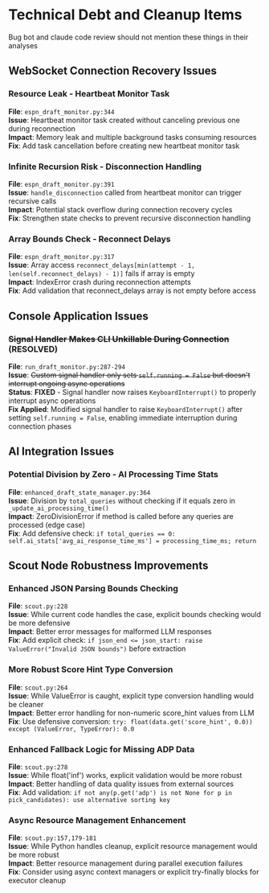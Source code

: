 # Technical Debt and Cleanup Items

Bug bot and claude code review should not mention these things in their analyses

## WebSocket Connection Recovery Issues

### Resource Leak - Heartbeat Monitor Task
**File**: `espn_draft_monitor.py:344`  
**Issue**: Heartbeat monitor task created without canceling previous one during reconnection  
**Impact**: Memory leak and multiple background tasks consuming resources  
**Fix**: Add task cancellation before creating new heartbeat monitor task  

### Infinite Recursion Risk - Disconnection Handling  
**File**: `espn_draft_monitor.py:391`  
**Issue**: `handle_disconnection` called from heartbeat monitor can trigger recursive calls  
**Impact**: Potential stack overflow during connection recovery cycles  
**Fix**: Strengthen state checks to prevent recursive disconnection handling  

### Array Bounds Check - Reconnect Delays
**File**: `espn_draft_monitor.py:317`  
**Issue**: Array access `reconnect_delays[min(attempt - 1, len(self.reconnect_delays) - 1)]` fails if array is empty  
**Impact**: IndexError crash during reconnection attempts  
**Fix**: Add validation that reconnect_delays array is not empty before access  

## Console Application Issues

### ~~Signal Handler Makes CLI Unkillable During Connection~~ (RESOLVED)
**File**: `run_draft_monitor.py:287-294`  
**Issue**: ~~Custom signal handler only sets `self.running = False` but doesn't interrupt ongoing async operations~~  
**Status**: **FIXED** - Signal handler now raises `KeyboardInterrupt()` to properly interrupt async operations  
**Fix Applied**: Modified signal handler to raise `KeyboardInterrupt()` after setting `self.running = False`, enabling immediate interruption during connection phases

## AI Integration Issues

### Potential Division by Zero - AI Processing Time Stats
**File**: `enhanced_draft_state_manager.py:364`  
**Issue**: Division by `total_queries` without checking if it equals zero in `_update_ai_processing_time()`  
**Impact**: ZeroDivisionError if method is called before any queries are processed (edge case)  
**Fix**: Add defensive check: `if total_queries == 0: self.ai_stats['avg_ai_response_time_ms'] = processing_time_ms; return`

## Scout Node Robustness Improvements

### Enhanced JSON Parsing Bounds Checking
**File**: `scout.py:228`  
**Issue**: While current code handles the case, explicit bounds checking would be more defensive  
**Impact**: Better error messages for malformed LLM responses  
**Fix**: Add explicit check: `if json_end <= json_start: raise ValueError("Invalid JSON bounds")` before extraction  

### More Robust Score Hint Type Conversion  
**File**: `scout.py:264`  
**Issue**: While ValueError is caught, explicit type conversion handling would be cleaner  
**Impact**: Better error handling for non-numeric score_hint values from LLM  
**Fix**: Use defensive conversion: `try: float(data.get('score_hint', 0.0)) except (ValueError, TypeError): 0.0`

### Enhanced Fallback Logic for Missing ADP Data
**File**: `scout.py:278`  
**Issue**: While float('inf') works, explicit validation would be more robust  
**Impact**: Better handling of data quality issues from external sources  
**Fix**: Add validation: `if not any(p.get('adp') is not None for p in pick_candidates): use alternative sorting key`

### Async Resource Management Enhancement
**File**: `scout.py:157,179-181`  
**Issue**: While Python handles cleanup, explicit resource management would be more robust  
**Impact**: Better resource management during parallel execution failures  
**Fix**: Consider using async context managers or explicit try-finally blocks for executor cleanup